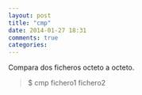 ```yaml
---
layout: post
title: "cmp"
date: 2014-01-27 18:31
comments: true
categories: 
---
```

Compara dos ficheros octeto a octeto.

>$ cmp fichero1 fichero2

